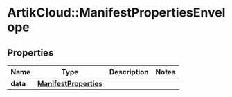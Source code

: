 # ArtikCloud::ManifestPropertiesEnvelope

## Properties
Name | Type | Description | Notes
------------ | ------------- | ------------- | -------------
**data** | [**ManifestProperties**](ManifestProperties.md) |  | 


